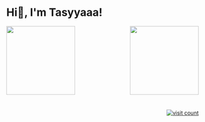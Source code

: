 # Hi👋, I'm Tasyyaaa!

<div style="display: flex; justify-content: space-between;">
    <img height="180" src="https://github-readme-stats.vercel.app/api?username=FanidiyaTasya&rank_icon=github&show_icons=true&theme=tokyonight&count_private=true"/>
    <img height="180" src="https://github-readme-stats.vercel.app/api/top-langs/?username=FanidiyaTasya&layout=compact&theme=tokyonight"/>
</div>

#
<p align="right">
  <a href="https://visitcount.itsvg.in">
    <img src="https://visitcount.itsvg.in/api?id=FanidiyaTasya&icon=0&color=0" alt="visit count" />
  </a>
</p>
